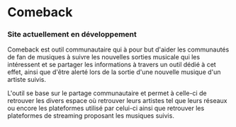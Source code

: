 # Comeback

### Site actuellement en développement

Comeback est outil communautaire qui à pour but d'aider les communautés de fan de musiques à suivre les nouvelles sorties musicale qui les intéressent et se partager les informations à travers un outil dédié à cet effet, ainsi que d'être alerté lors de la sortie d'une nouvelle musique d'un artiste suivis.  
  
L'outil se base sur le partage communautaire et permet à celle-ci de retrouver les divers espace où retrouver leurs artistes tel que leurs réseaux ou encore les plateformes utilisé par celui-ci ainsi que retrouver les plateformes de streaming proposant les musiques suivis.
